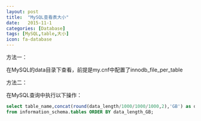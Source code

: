 ```yaml
---
layout: post
title:  "MySQL查看表大小"
date:   2015-11-1
categories: [Database]
tags: [MySQL,table,大小]
icon: fa-database
---
```


方法一：

在MySQL的data目录下查看，前提是my.cnf中配置了innodb_file_per_table

方法二：

在MySQL查询中执行以下操作：

``` sql
select table_name,concat(round(data_length/1000/1000/1000,2),'GB') as data_length_GB 
from information_schema.tables ORDER BY data_length_GB;
```
